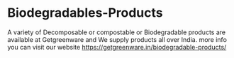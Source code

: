 # Biodegradables-Products
A variety of Decomposable or compostable or Biodegradable products are available at Getgreenware and We supply products all over India.
more info you can visit our website 
https://getgreenware.in/biodegradable-products/
